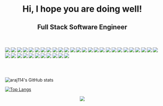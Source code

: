 <h1 align="center">
<!--
  <img src="https://media.giphy.com/media/hvRJCLFzcasrR4ia7z/giphy.gif" width="28">
 -->
  Hi, I hope you are doing well!
  <!--
  <img src="https://media.giphy.com/media/hvRJCLFzcasrR4ia7z/giphy.gif" width="28">
  -->
</h1>
<h2 align="center">Full Stack Software Engineer</h2>
<p align="center">
 <!-- <img src="https://raw.githubusercontent.com/MicaelliMedeiros/micaellimedeiros/master/image/computer-illustration.png" min-width="380px" max-width="450px" width="350px" align="right">  -->
  <br>
</p>

#### ![](https://img.shields.io/badge/Django-blue) ![](https://img.shields.io/badge/Python-blue) ![](https://img.shields.io/badge/Selenium-blue) ![](https://img.shields.io/badge/BeautifulSoup-blue) ![](https://img.shields.io/badge/Pandas-blue) ![](https://img.shields.io/badge/Numpy-blue) ![](https://img.shields.io/badge/Flask-blue) ![](https://img.shields.io/badge/Vue-blue) ![](https://img.shields.io/badge/Nuxt-blue) ![](https://img.shields.io/badge/React-blue) ![](https://img.shields.io/badge/Typescript-blue) ![](https://img.shields.io/badge/Next-blue) ![](https://img.shields.io/badge/Node-blue) ![](https://img.shields.io/badge/Express-blue) ![](https://img.shields.io/badge/Database-blue) ![](https://img.shields.io/badge/Tailwind-blue) ![](https://img.shields.io/badge/AWS-blue) ![](https://img.shields.io/badge/Azure-blue) ![](https://img.shields.io/badge/Web3.js-blue) ![](https://img.shields.io/badge/Ethers.js-blue) ![](https://img.shields.io/badge/Blockchain-blue) ![](https://img.shields.io/badge/Ethereum-blue) ![](https://img.shields.io/badge/Solidity-blue) ![](https://img.shields.io/badge/Solana-blue) ![](https://img.shields.io/badge/Tezos-blue) ![](https://img.shields.io/badge/Angular-blue) ![](https://img.shields.io/badge/Web3-blue) ![](https://img.shields.io/badge/Smart%Contract-blue) ![](https://img.shields.io/badge/Golang-blue) ![](https://img.shields.io/badge/Rust-blue) ![](https://img.shields.io/badge/PostgreSQL-blue) ![](https://img.shields.io/badge/AWS-blue) ![](https://img.shields.io/badge/PHP-blue) ![](https://img.shields.io/badge/Laravel-blue) ![](https://img.shields.io/badge/CI-blue) ![](https://img.shields.io/badge/WordPress-blue) ![](https://img.shields.io/badge/Bubble.io-blue)

##

<!-- <img src="https://activity-graph.herokuapp.com/graph?username=araj114&bg_color=000000&color=00ffff&line=00ffff&point=ffffff&area=true&hide_border=true"/> -->
<br/>


![araj114's GitHub stats](https://github-readme-stats.vercel.app/api?username=araj114&theme=radical&hide_border=true&show_icons=true)

[![Top Langs](https://github-readme-stats.vercel.app/api/top-langs?username=araj114&hide=PHP,html,c&theme=radical&hide_border=true)](https://github.com/anuraghazra/github-readme-stats)
<!--
[![GitHub Streak](http://github-readme-streak-stats.herokuapp.com?user=araj114&theme=radical&hide_border=true)](https://git.io/streak-stats)
-->
<p align="center" style="margin-bottom: 10px;">
    <img src="https://github-profile-trophy.vercel.app/?username=araj114&column=7&theme=onedark"/>
</p>
